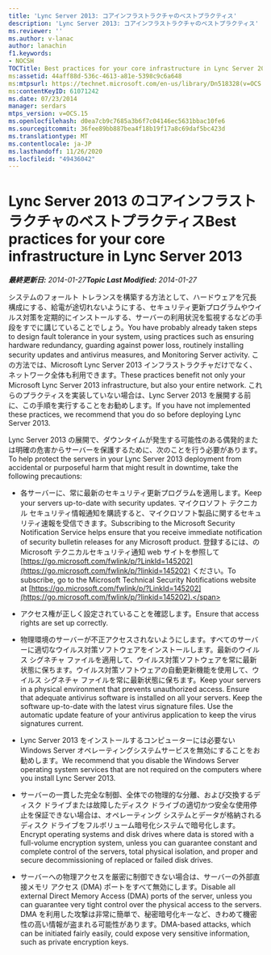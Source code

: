 ```yaml
---
title: 'Lync Server 2013: コアインフラストラクチャのベストプラクティス'
description: 'Lync Server 2013: コアインフラストラクチャのベストプラクティス'
ms.reviewer: ''
ms.author: v-lanac
author: lanachin
f1.keywords:
- NOCSH
TOCTitle: Best practices for your core infrastructure in Lync Server 2013
ms:assetid: 44aff88d-536c-4613-a81e-5398c9c6a648
ms:mtpsurl: https://technet.microsoft.com/en-us/library/Dn518328(v=OCS.15)
ms:contentKeyID: 61071242
ms.date: 07/23/2014
manager: serdars
mtps_version: v=OCS.15
ms.openlocfilehash: d0ea7cb9c7685a3b6f7c04146ec5631bbac10fe6
ms.sourcegitcommit: 36fee89bb887bea4f18b19f17a8c69daf5bc423d
ms.translationtype: MT
ms.contentlocale: ja-JP
ms.lasthandoff: 11/26/2020
ms.locfileid: "49436042"
---
```

# <a name="best-practices-for-your-core-infrastructure-in-lync-server-2013"></a><span data-ttu-id="5ef3b-103">Lync Server 2013 のコアインフラストラクチャのベストプラクティス</span><span class="sxs-lookup"><span data-stu-id="5ef3b-103">Best practices for your core infrastructure in Lync Server 2013</span></span>

<div data-xmlns="http://www.w3.org/1999/xhtml">

<div class="topic" data-xmlns="http://www.w3.org/1999/xhtml" data-msxsl="urn:schemas-microsoft-com:xslt" data-cs="https://msdn.microsoft.com/">

<div data-asp="https://msdn2.microsoft.com/asp">



</div>

<div id="mainSection">

<div id="mainBody"><span data-ttu-id="5ef3b-104">

<span> </span></span><span class="sxs-lookup"><span data-stu-id="5ef3b-104">

<span> </span></span></span>

<span data-ttu-id="5ef3b-105">_**最終更新日:** 2014-01-27_</span><span class="sxs-lookup"><span data-stu-id="5ef3b-105">_**Topic Last Modified:** 2014-01-27_</span></span>

<span data-ttu-id="5ef3b-106">システムのフォールト トレランスを構築する方法として、ハードウェアを冗長構成にする、給電が途切れないようにする、セキュリティ更新プログラムやウイルス対策を定期的にインストールする、サーバーの利用状況を監視するなどの手段をすでに講じていることでしょう。</span><span class="sxs-lookup"><span data-stu-id="5ef3b-106">You have probably already taken steps to design fault tolerance in your system, using practices such as ensuring hardware redundancy, guarding against power loss, routinely installing security updates and antivirus measures, and Monitoring Server activity.</span></span> <span data-ttu-id="5ef3b-107">この方法では、Microsoft Lync Server 2013 インフラストラクチャだけでなく、ネットワーク全体も利用できます。</span><span class="sxs-lookup"><span data-stu-id="5ef3b-107">These practices benefit not only your Microsoft Lync Server 2013 infrastructure, but also your entire network.</span></span> <span data-ttu-id="5ef3b-108">これらのプラクティスを実装していない場合は、Lync Server 2013 を展開する前に、この手順を実行することをお勧めします。</span><span class="sxs-lookup"><span data-stu-id="5ef3b-108">If you have not implemented these practices, we recommend that you do so before deploying Lync Server 2013.</span></span>

<span data-ttu-id="5ef3b-109">Lync Server 2013 の展開で、ダウンタイムが発生する可能性のある偶発的または明確の危害からサーバーを保護するために、次のことを行う必要があります。</span><span class="sxs-lookup"><span data-stu-id="5ef3b-109">To help protect the servers in your Lync Server 2013 deployment from accidental or purposeful harm that might result in downtime, take the following precautions:</span></span>

  - <span data-ttu-id="5ef3b-110">各サーバーに、常に最新のセキュリティ更新プログラムを適用します。</span><span class="sxs-lookup"><span data-stu-id="5ef3b-110">Keep your servers up-to-date with security updates.</span></span> <span data-ttu-id="5ef3b-111">マイクロソフト テクニカル セキュリティ情報通知を購読すると、マイクロソフト製品に関するセキュリティ速報を受信できます。</span><span class="sxs-lookup"><span data-stu-id="5ef3b-111">Subscribing to the Microsoft Security Notification Service helps ensure that you receive immediate notification of security bulletin releases for any Microsoft product.</span></span> <span data-ttu-id="5ef3b-112">登録するには、の Microsoft テクニカルセキュリティ通知 web サイトを参照して [https://go.microsoft.com/fwlink/p/?LinkId=145202](https://go.microsoft.com/fwlink/p/?linkid=145202) ください。</span><span class="sxs-lookup"><span data-stu-id="5ef3b-112">To subscribe, go to the Microsoft Technical Security Notifications website at [https://go.microsoft.com/fwlink/p/?LinkId=145202](https://go.microsoft.com/fwlink/p/?linkid=145202).</span></span>

  - <span data-ttu-id="5ef3b-113">アクセス権が正しく設定されていることを確認します。</span><span class="sxs-lookup"><span data-stu-id="5ef3b-113">Ensure that access rights are set up correctly.</span></span>

  - <span data-ttu-id="5ef3b-p103">物理環境のサーバーが不正アクセスされないようにします。すべてのサーバーに適切なウイルス対策ソフトウェアをインストールします。最新のウイルス シグネチャ ファイルを適用して、ウイルス対策ソフトウェアを常に最新状態に保ちます。ウイルス対策ソフトウェアの自動更新機能を使用して、ウイルス シグネチャ ファイルを常に最新状態に保ちます。</span><span class="sxs-lookup"><span data-stu-id="5ef3b-p103">Keep your servers in a physical environment that prevents unauthorized access. Ensure that adequate antivirus software is installed on all your servers. Keep the software up-to-date with the latest virus signature files. Use the automatic update feature of your antivirus application to keep the virus signatures current.</span></span>

  - <span data-ttu-id="5ef3b-118">Lync Server 2013 をインストールするコンピューターには必要ない Windows Server オペレーティングシステムサービスを無効にすることをお勧めします。</span><span class="sxs-lookup"><span data-stu-id="5ef3b-118">We recommend that you disable the Windows Server operating system services that are not required on the computers where you install Lync Server 2013.</span></span>

  - <span data-ttu-id="5ef3b-119">サーバーの一貫した完全な制御、全体での物理的な分離、および交換するディスク ドライブまたは故障したディスク ドライブの適切かつ安全な使用停止を保証できない場合は、オペレーティング システムとデータが格納されるディスク ドライブをフルボリューム暗号化システムで暗号化します。</span><span class="sxs-lookup"><span data-stu-id="5ef3b-119">Encrypt operating systems and disk drives where data is stored with a full-volume encryption system, unless you can guarantee constant and complete control of the servers, total physical isolation, and proper and secure decommissioning of replaced or failed disk drives.</span></span>

  - <span data-ttu-id="5ef3b-120">サーバーへの物理アクセスを厳密に制御できない場合は、サーバーの外部直接メモリ アクセス (DMA) ポートをすべて無効にします。</span><span class="sxs-lookup"><span data-stu-id="5ef3b-120">Disable all external Direct Memory Access (DMA) ports of the server, unless you can guarantee very tight control over the physical access to the servers.</span></span> <span data-ttu-id="5ef3b-121">DMA を利用した攻撃は非常に簡単で、秘密暗号化キーなど、きわめて機密性の高い情報が盗まれる可能性があります。</span><span class="sxs-lookup"><span data-stu-id="5ef3b-121">DMA-based attacks, which can be initiated fairly easily, could expose very sensitive information, such as private encryption keys.</span></span>

<span data-ttu-id="5ef3b-122"></div>

<span> </span>

</div>

</div>

</span><span class="sxs-lookup"><span data-stu-id="5ef3b-122"></div>

<span> </span>

</div>

</div>

</span></span></div>

